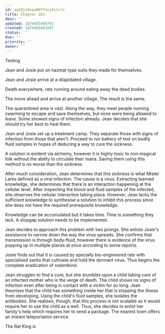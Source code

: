 ```yaml
---
id: aqt8js4eaa007fnuj4slcrs
title: Chapter 283
desc: ''
updated: 1674403486791
created: 1674403483297
status: ''
due: ''
priority: ''
owner: ''
---
```


Testing

Jean and Josie put on hazmat type suits they made for themselves.

Jean and Josie arrive at a dilapidated village.

Death everywhere, rats running around eating away the dead bodies.

The move ahead and arrive at another village. The result is the same.

The quarantined area is vast. Along the way, they meet people running swarming to escape and save themselves, but none were being allowed to leave. Some showed signs of infection already. Jean decides that she should try her best to heal them.

Jean and Josie set up a treatment camp. They separate those with signs of infection from those that aren't. Proceed to run battery of test on bodily fluid samples in hopes of deducing a way to cure the sickness.

A solution is evident via alchemy, however it is highly toxic to non-magical folk without the ability to circulate their mana. Saving them using this method is no worse than the sickness.

After much consideration, Jean determines that this sickness is what Mister Larks defined as a viral infection. The cause is a virus. Extracting learned knowledge, she determines that there is an interaction happening at the cellular level. After inspecting the blood and fluid samples of the infected, she observes the cellular interaction taking place. However, Jean lacks the sufficient knowledge to synthesise a solution to inhibit this process since she does not have the required prerequisite knowledge.

Knowledge can be accumulated but it takes time. Time is something they lack. A stopgap solution needs to be implemented.

Jean decides to approach this problem with two prongs. She enlists Josie's assistance to narrow down the way the virus spreads. She confirms that transmission is through body-fluid, however there is evidence of the virus popping up in multiple places at once according to some reports.

Josie finds out that it is caused by specially bio-engineered rats with specialised sacks that cultivate and hold the dormant virus. Thus begins the complete eradication of rodentkind.

Jean struggles to find a cure, but she stumbles upon a child taking care of an infected mother who is the verge of death. The child shows no signs of infection even after being in contact with a victim for so long. Jean theorises that the child has something inside her that is stopping the illness from developing. Using the child's fluid samples, she isolates the antibodies. She realises, though, that this process is not scalable as it would require her to use the child as a well. Thus, she decides to enlist her family's help which requires her to send a package. The nearest town offers an instant teleportation service.

The Rat King is 